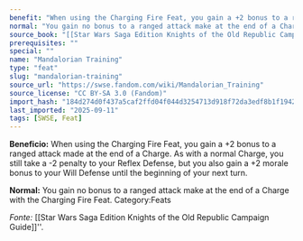 ```yaml
---
benefit: "When using the Charging Fire Feat, you gain a +2 bonus to a ranged attack made at the end of a Charge. As with a normal Charge, you still take a -2 penalty to your Reflex Defense, but you also gain a +2 morale bonus to your Will Defense until the beginning of your next turn."
normal: "You gain no bonus to a ranged attack make at the end of a Charge with the Charging Fire Feat. Category:Feats"
source_book: "[[Star Wars Saga Edition Knights of the Old Republic Campaign Guide]]''"
prerequisites: ""
special: ""
name: "Mandalorian Training"
type: "feat"
slug: "mandalorian-training"
source_url: "https://swse.fandom.com/wiki/Mandalorian_Training"
source_license: "CC BY-SA 3.0 (Fandom)"
import_hash: "184d274d0f437a5caf2ffd04f044d3254713d918f72da3edf8b1f1942054142c"
last_imported: "2025-09-11"
tags: [SWSE, Feat]
---
```

**Beneficio:** When using the Charging Fire Feat, you gain a +2 bonus to a ranged attack made at the end of a Charge. As with a normal Charge, you still take a -2 penalty to your Reflex Defense, but you also gain a +2 morale bonus to your Will Defense until the beginning of your next turn.

**Normal:** You gain no bonus to a ranged attack make at the end of a Charge with the Charging Fire Feat. Category:Feats

*Fonte:* [[Star Wars Saga Edition Knights of the Old Republic Campaign Guide]]''.